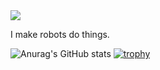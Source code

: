 <img src="https://miro.medium.com/max/640/1*82D2cg8Gpe9CVISaph6RPg.gif" />

I make robots do things.

![Anurag's GitHub stats](https://github-readme-stats.vercel.app/api?username=devsamuelv&show_icons=true&theme=dark)
[![trophy](https://github-profile-trophy.vercel.app/?username=devsamuelv&theme=darkhub)](https://github.com/ryo-ma/github-profile-trophy)
